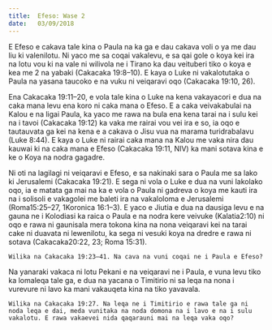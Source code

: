```yaml
---
title:  Efeso: Wase 2
date:   03/09/2018
---
```


E Efeso e cakava tale kina o Paula na ka ga e dau cakava voli o ya me dau liu ki valenilotu. Ni yaco me sa coqai vakalevu,  e sa qai gole o koya kei ira na lotu vou ki na vale ni wilivola ne i Tirano ka dau veituberi tiko o koya e kea me 2 na yabaki (Cakacaka 19:8–10). E kaya o Luke ni vakalotutaka o Paula na yasana taucoko e na vuku ni veiqaravi oqo (Cakacaka 19:10, 26).

Ena Cakacaka 19:11–20, e vola tale kina o Luke na kena vakayacori e dua na caka mana levu ena koro ni caka mana o Efeso. E a caka veivakabulai na Kalou e na ligai Paula, ka yaco me rawa na bula ena kena tarai na i sulu kei na i tavoi (Cakacaka 19:12) ka vaka me rairai vou vei ira e so, ia oqo e tautauvata ga kei na kena e a cakava o Jisu vua na marama turidrabalavu (Luke 8:44). E kaya o Luke ni rairai caka mana na Kalou me vaka nira dau kauwai ki na caka mana e Efeso (Cakacaka 19:11, NIV) ka mani sotava kina e ke o Koya na nodra gagadre.

Ni oti na lagilagi ni veiqaravi e Efeso, e sa nakinaki sara o Paula me sa lako ki Jerusalemi (Cakacaka 19:21). E sega ni vola o Luke e dua na vuni lakolako oqo, ia e matata ga mai na ka e vola o Paula ni gadreva o koya me kauti ira na i solisoli e vakagolei me baleti ira na vakaloloma e Jerusalemi (Roma15:25–27, 1Koronica 16:1–3). E yaco e Jiutia e dua na dausiga levu e na gauna ne i Kolodiasi ka raica o Paula e na nodra kere veivuke (Kalatia2:10) ni oqo e rawa ni gaunisala mera tokona kina na nona veiqaravi kei na tarai cake ni duavata ni lewenilotu, ka sega ni vesuki koya na dredre e rawa ni sotava (Cakacaka20:22, 23; Roma 15:31).

`Wilika na Cakacaka 19:23–41. Na cava na vuni coqai ne i Paula e Efeso?`

Na yanaraki vakaca ni lotu Pekani e na veiqaravi ne i Paula, e vuna levu tiko ka lomaleqa tale ga, e dua na yacana  o Timitirio ni sa leqa na nona i vurevure ni lavo ka mani vakauqeta kina na tiko yavavala.

`Wilika na Cakacaka 19:27. Na leqa ne i Timitirio e rawa tale ga ni noda leqa e dai, meda vunitaka na noda domona na i lavo e na i sulu vakalotu. E rawa vakaevei nida qaqarauni mai na leqa vaka oqo?`
